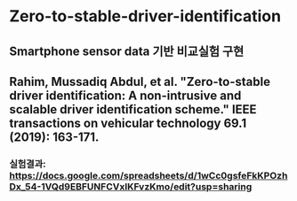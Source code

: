# Zero-to-stable-driver-identification
## Smartphone sensor data 기반 비교실험 구현 
## Rahim, Mussadiq Abdul, et al. "Zero-to-stable driver identification: A non-intrusive and scalable driver identification scheme." IEEE transactions on vehicular technology 69.1 (2019): 163-171.

### 실험결과: https://docs.google.com/spreadsheets/d/1wCc0gsfeFkKPOzhDx_54-1VQd9EBFUNFCVxIKFvzKmo/edit?usp=sharing
